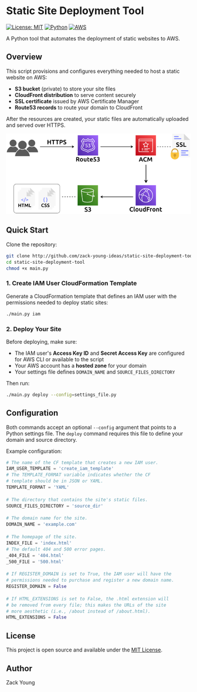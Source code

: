 # Static Site Deployment Tool

[![License: MIT](https://img.shields.io/badge/License-MIT-blue.svg)](https://opensource.org/licenses/MIT)
[![Python](https://img.shields.io/badge/Python-3.12-3776AB.svg?style=flat&logo=python&logoColor=white)](https://www.python.org)
[![AWS](https://img.shields.io/badge/AWS-orange?logo=amazonaws)](https://aws.amazon.com)

A Python tool that automates the deployment of static websites to AWS.

## Overview

This script provisions and configures everything needed to host a static website on AWS:

- **S3 bucket** (private) to store your site files  
- **CloudFront distribution** to serve content securely  
- **SSL certificate** issued by AWS Certificate Manager  
- **Route53 records** to route your domain to CloudFront  

After the resources are created, your static files are automatically uploaded and served over HTTPS.

<p>
  <img src="./assets/diagram.png" alt="AWS resource diagram" />
</p>

## Quick Start

Clone the repository:

```bash
git clone http://github.com/zack-young-ideas/static-site-deployment-tool
cd static-site-deployment-tool
chmod +x main.py
```

### 1. Create IAM User CloudFormation Template

Generate a CloudFormation template that defines an IAM user with the permissions needed to deploy static sites:

```bash
./main.py iam
```

### 2. Deploy Your Site

Before deploying, make sure:
- The IAM user's **Access Key ID** and **Secret Access Key** are configured for AWS CLI or available to the script
- Your AWS account has a **hosted zone** for your domain
- Your settings file defines `DOMAIN_NAME` and `SOURCE_FILES_DIRECTORY`

Then run:

```bash
./main.py deploy --config=settings_file.py
```

## Configuration

Both commands accept an optional `--config` argument that points to a Python settings file. The `deploy` command requires this file to define your domain and source directory.

Example configuration:

```python
# The name of the CF template that creates a new IAM user.
IAM_USER_TEMPLATE = 'create_iam_template'
# The TEMPLATE_FORMAT variable indicates whether the CF
# template should be in JSON or YAML.
TEMPLATE_FORMAT = 'YAML'

# The directory that contains the site's static files.
SOURCE_FILES_DIRECTORY = 'source_dir'

# The domain name for the site.
DOMAIN_NAME = 'example.com'

# The homepage of the site.
INDEX_FILE = 'index.html'
# The default 404 and 500 error pages.
_404_FILE = '404.html'
_500_FILE = '500.html'

# If REGISTER_DOMAIN is set to True, the IAM user will have the
# permissions needed to purchase and register a new domain name.
REGISTER_DOMAIN = False

# If HTML_EXTENSIONS is set to False, the .html extension will
# be removed from every file; this makes the URLs of the site
# more aesthetic (i.e., /about instead of /about.html).
HTML_EXTENSIONS = False
```

## License

This project is open source and available under the [MIT License](LICENSE).

## Author

Zack Young
